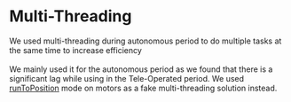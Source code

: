 # Multi-Threading
We used multi-threading during autonomous period to do multiple tasks at the same time to increase efficiency </br></br>
We mainly used it for the autonomous period as we found that there is a significant lag while using in the Tele-Operated period. We used [runToPosition](https://ftctechnh.github.io/ftc_app/doc/javadoc/com/qualcomm/robotcore/hardware/DcMotor.RunMode.html) mode on motors as a fake multi-threading solution instead.
